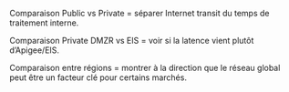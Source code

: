 Comparaison Public vs Private = séparer Internet transit du temps de traitement interne.

Comparaison Private DMZR vs EIS = voir si la latence vient plutôt d’Apigee/EIS.

Comparaison entre régions = montrer à la direction que le réseau global peut être un facteur clé pour certains marchés.
